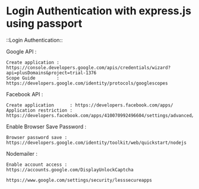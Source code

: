 # Login Authentication with express.js using passport

::Login Authentication::

Google API :

	Create application : https://console.developers.google.com/apis/credentials/wizard?api=plusDomains&project=trial-1376
	Scope Guide		   : https://developers.google.com/identity/protocols/googlescopes


Facebook API :
	
	Create application 		: https://developers.facebook.com/apps/
	Application restriction : https://developers.facebook.com/apps/410070992496604/settings/advanced/


Enable Browser Save Password :
	
	Browser password save : https://developers.google.com/identity/toolkit/web/quickstart/nodejs


Nodemailer : 
	
	Enable account access : https://accounts.google.com/DisplayUnlockCaptcha
							https://www.google.com/settings/security/lesssecureapps
							

